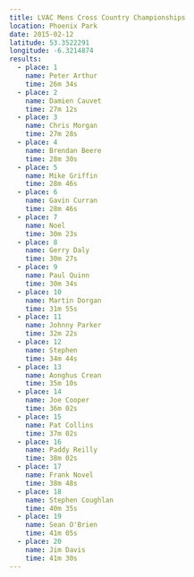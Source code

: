 ```yaml
---
title: LVAC Mens Cross Country Championships
location: Phoenix Park
date: 2015-02-12
latitude: 53.3522291
longitude: -6.3214874
results:
  - place: 1
    name: Peter Arthur
    time: 26m 34s
  - place: 2
    name: Damien Cauvet
    time: 27m 12s
  - place: 3
    name: Chris Morgan
    time: 27m 28s
  - place: 4
    name: Brendan Beere
    time: 28m 30s
  - place: 5
    name: Mike Griffin
    time: 28m 46s
  - place: 6
    name: Gavin Curran
    time: 28m 46s
  - place: 7
    name: Noel 
    time: 30m 23s
  - place: 8
    name: Gerry Daly
    time: 30m 27s
  - place: 9
    name: Paul Quinn
    time: 30m 34s
  - place: 10
    name: Martin Dorgan
    time: 31m 55s
  - place: 11
    name: Johnny Parker
    time: 32m 22s
  - place: 12
    name: Stephen 
    time: 34m 44s
  - place: 13
    name: Aonghus Crean
    time: 35m 10s
  - place: 14
    name: Joe Cooper
    time: 36m 02s
  - place: 15
    name: Pat Collins
    time: 37m 02s
  - place: 16
    name: Paddy Reilly
    time: 38m 02s
  - place: 17
    name: Frank Novel
    time: 38m 48s
  - place: 18
    name: Stephen Coughlan
    time: 40m 35s
  - place: 19
    name: Sean O'Brien
    time: 41m 05s
  - place: 20
    name: Jim Davis
    time: 41m 30s
---
```

